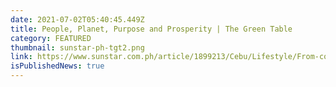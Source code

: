 ```yaml
---
date: 2021-07-02T05:40:45.449Z
title: People, Planet, Purpose and Prosperity | The Green Table
category: FEATURED
thumbnail: sunstar-ph-tgt2.png
link: https://www.sunstar.com.ph/article/1899213/Cebu/Lifestyle/From-corporate-job-to-farm-life
isPublishedNews: true
---
```

